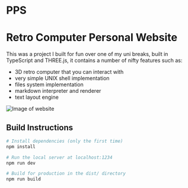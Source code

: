 # PPS
# Retro Computer Personal Website



This was a project I built for fun over one of my uni breaks, built in TypeScript and THREE.js, it contains a number of nifty features such as:
- 3D retro computer that you can interact with
- very simple UNIX shell implementation
- files system implementation
- markdown interpreter and renderer
- text layout engine

![Image of website](https://edh.dev/icon/og-img1.png)

## Build Instructions 
``` bash
# Install dependencies (only the first time)
npm install

# Run the local server at localhost:1234
npm run dev

# Build for production in the dist/ directory
npm run build
```

